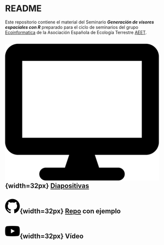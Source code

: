 # README 

Este repositorio contiene el material del Seminario ***Generación de visores espaciales con R*** preparado para el ciclo de seminarios del grupo [Ecoinformatica](https://ecoinfaeet.github.io/) de la Asociación Española de Ecología Terrestre [AEET](http://www.aeet.org/es/). 

## ![](img/display-solid.svg){width=32px} [Diapositivas](https://ajpelu.github.io/visores_geograficos_r/slides.html)

## ![](img/github.svg){width=32px} [Repo](https://github.com/ajpelu/visores_geograficos_r_ejemplo) con ejemplo 

## ![](img/youtube.svg){width=32px} Vídeo







